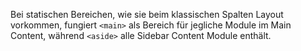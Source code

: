 Bei statischen Bereichen, wie sie beim klassischen Spalten Layout vorkommen, fungiert `<main>` als Bereich für jegliche Module im Main Content, während `<aside>` alle Sidebar Content Module enthält.
